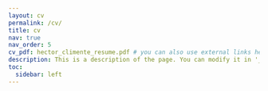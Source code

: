 ```yaml
---
layout: cv
permalink: /cv/
title: cv
nav: true
nav_order: 5
cv_pdf: hector_climente_resume.pdf # you can also use external links here
description: This is a description of the page. You can modify it in '_pages/cv.md'. You can also change or remove the top pdf download button.
toc:
  sidebar: left
---
```

